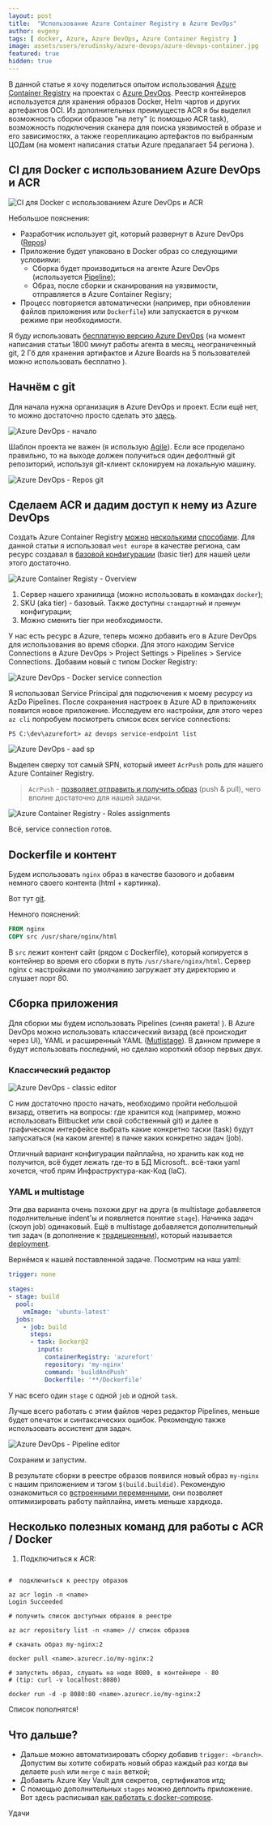 ```yaml
---
layout: post
title:  "Использование Azure Container Registry в Azure DevOps"
author: evgeny
tags: [ docker, Azure, Azure DevOps, Azure Container Registry ]
image: assets/users/erudinsky/azure-devops/azure-devops-container.jpg
featured: true
hidden: true
---
```


В данной статье я хочу поделиться опытом использования [Azure Container Registry](https://azure.microsoft.com/ru-ru/services/container-registry/) на проектах с [Azure DevOps](https://azure.microsoft.com/ru-ru/services/devops/). Реестр контейнеров используется для хранения образов Docker, Helm чартов и других артефактов OCI. Из дополнительных преимуществ ACR я бы выделил возможность сборки образов "на лету" (с помощью ACR task), возможность подключения сканера для поиска уязвимостей в образе и его зависимостях, а также георепликацию артефактов по выбранным ЦОДам (на момент написания статьи Azure предалагает 54 региона <i class="em em-muscle" aria-role="presentation" aria-label="FLEXED BICEPS"></i>). 

## CI для Docker с использованием Azure DevOps и ACR

![CI для Docker с использованием Azure DevOps и ACR](/assets/users/erudinsky/azure-devops/azure-devops-acr-ci.png)

Небольшое пояснения: 

* Разработчик использует git, который развернут в Azure DevOps ([Repos](https://azure.microsoft.com/ru-ru/services/devops/repos/))
* Приложение будет упаковано в Docker <i class="em em-whale" aria-role="presentation" aria-label="SPOUTING WHALE"></i> образ со следующими условиями:
  * Сборка будет производиться на агенте Azure DevOps (используется [Pipeline](https://azure.microsoft.com/ru-ru/services/devops/pipelines/));
  * Образ, после сборки и сканирования на уязвимости, отправляется в Azure Container Regisry;
* Процесс повторяется автоматически (например, при обновлении файлов приложения или `Dockerfile`) или запускается в ручком режиме при необходимости.

Я буду использовать [бесплатную версию Azure DevOps](https://azure.microsoft.com/ru-ru/pricing/details/devops/azure-devops-services/) (на момент написания статьи 1800 минут работы агента в месяц, неограниченный git, 2 Гб для хранения артифактов и Azure Boards на 5 пользователей можно использовать бесплатно <i class="em em-tada" aria-role="presentation" aria-label="PARTY POPPER"></i>).

## Начнём с git

Для начала нужна организация в Azure DevOps и проект. Если ещё нет, то можно достаточно просто сделать это [здесь](https://dev.azure.com/). 

![Azure DevOps - начало](/assets/users/erudinsky/azure-devops/azure-devops-getting-started.png)

Шаблон проекта не важен (я использую [Agile](https://docs.microsoft.com/ru-ru/azure/devops/boards/work-items/guidance/agile-process-workflow?view=azure-devops)). Если все проделано правильно, то на выходе должен получиться один дефолтный git репозиторий, используя git-клиент склонируем на локальную машину.

![Azure DevOps - Repos git](/assets/users/erudinsky/azure-devops/azure-devops-init-repo.png)

## Сделаем ACR и дадим доступ к нему из Azure DevOps

Создать Azure Container Registry [можно](https://docs.microsoft.com/ru-ru/azure/container-registry/) [несколькими](https://docs.microsoft.com/ru-ru/azure/container-registry/container-registry-get-started-portal) [способами](https://docs.microsoft.com/ru-ru/azure/container-registry/container-registry-get-started-powershell). Для данной статьи я использовал `west europe` в качестве региона, сам ресурс создавал в [базовой конфигурации](https://azure.microsoft.com/ru-ru/pricing/details/container-registry/) (basic tier) для нашей цели этого достаточно.

![Azure Container Registy - Overview](/assets/users/erudinsky/azure-devops/acr-dashboard.png)

1. Сервер нашего хранилища (можно использовать в командах `docker`);
2. SKU (aka tier) - базовый. Также доступны `стандартный` и `премиум` конфигурации;
3. Можно сменить tier при необходимости.

У нас есть ресурс в Azure, теперь можно добавить его в Azure DevOps для использования во время сборки. Для этого находим Service Connections в Azure DevOps > Project Settings > Pipelines > Service Connections. Добавим новый с типом Docker Registry:

![Azure DevOps - Docker service connection](/assets/users/erudinsky/azure-devops/azure-devops-docker-sc.png)

Я использовал Service Principal для подключения к моему ресурсу из AzDo Pipelines. После сохранения настроек в Azure AD в приложениях появится новое приложение. Исследуем его настройки, для этого через `az cli` попробуем посмотреть список всех service connections: 

```
PS C:\dev\azurefort> az devops service-endpoint list
```

![Azure DevOps - aad sp](/assets/users/erudinsky/azure-devops/azure-devops-aad-sp.png)

Выделен сверху тот самый SPN, который имеет `AcrPush` роль для нашего Azure Container Registry. 

> `AcrPush` - [позволяет отправить и получить образ](https://docs.microsoft.com/ru-ru/azure/container-registry/container-registry-roles) (push & pull), чего вполне достаточно для нашей задачи.

![Azure Container Registry - Roles assignments](/assets/users/erudinsky/azure-devops/azure-devops-acrpush.png)

Всё, service connection готов.

## Dockerfile и контент

Будем использовать `nginx` образ в качестве базового и добавим немного своего контента (html + картинка).

Вот тут [git](https://dev.azure.com/erudinsky/_git/azurefort).

Немного пояснений: 

```Dockerfile
FROM nginx
COPY src /usr/share/nginx/html
```

В `src` лежит контент сайт (рядом с Dockerfile), который копируется в контейнер во время его сборки в путь `/usr/share/nginx/html`. Сервер nginx с настройками по умолчанию загружает эту директорию и слушает порт 80. 

## Сборка приложения

Для сборки мы будем использовать Pipelines (синяя ракета! <i class="em em-rocket" aria-role="presentation" aria-label="ROCKET"></i>). В Azure DevOps можно использовать классический визард (всё происходит через UI), YAML и расширенный YAML ([Mutlistage](https://docs.microsoft.com/ru-ru/azure/devops/pipelines/get-started/multi-stage-pipelines-experience?view=azure-devops)). В данном примере я будут использовать последний, но сделаю короткий обзор первых двух.

### Классический редактор

![Azure DevOps - classic editor](/assets/users/erudinsky/azure-devops/azure-devops-pipelines-classic-editor.png)

С ним достаточно просто начать, необходимо пройти небольшой визард, ответить на вопросы: где хранится код (например, можно использовать Bitbucket или свой собственный git) и далее в графическом интерфейсе выбрать какие конкретно таски (task) будут запускаться (на каком агенте) в пачке каких конкретно задач (job). 

Отличный вариант конфигурации пайплайна, но хранить как код не получится, всё будет лежать где-то в БД Microsoft.. всё-таки yaml хочется, чтоб прям Инфраструктура-как-Код (IaC).

### YAML и multistage

Эти два варианта очень похожи друг на друга (в multistage добавляется подолнительные indent'ы и появляется понятие `stage`). Начинка задач (скоуп job) одинаковый. Ещё в multistage добавляется дополнительный тип задач (в дополнение к [традиционным](https://docs.microsoft.com/ru-ru/azure/devops/pipelines/process/phases?view=azure-devops)), который называется [deployment](https://docs.microsoft.com/ru-ru/azure/devops/pipelines/process/deployment-jobs?view=azure-devops). 

Вернёмся к нашей поставленной задаче. Посмотрим на наш yaml:

```yaml
trigger: none

stages:
- stage: build 
  pool:
    vmImage: 'ubuntu-latest'
  jobs:
    - job: build
      steps:
      - task: Docker@2
        inputs:
          containerRegistry: 'azurefort'
          repository: 'my-nginx'
          command: 'buildAndPush'
          Dockerfile: '**/Dockerfile'
```

У нас всего один `stage` с одной `job` и одной `task`. 

Лучше всего работать с этим файлов через редактор Pipelines, меньше будет опечаток и синтаксических ошибок. Рекомендую также использовать ассистент для задач. 

![Azure DevOps - Pipeline editor](/assets/users/erudinsky/azure-devops/azure-devops-pipeline-yaml-editor.png)

Сохраним и запустим. 

В результате сборки в реестре образов появился новый образ `my-nginx` с нашим приложением и тэгом `$(build.buildid)`. Рекомендую ознакомиться со [встроенными переменными](https://docs.microsoft.com/ru-ru/azure/devops/pipelines/build/variables?view=azure-devops&tabs=yaml), они позволяет оптимизировать работу пайплайна, иметь меньше хардкода.

## Несколько полезных команд для работы с ACR / Docker

1. Подключиться к ACR: 

```shell

#  подключиться к реестру образов

az acr login -n <name> 
Login Succeeded

# получить список доступных образов в реестре

az acr repository list -n <name> // список образов

# скачать образ my-nginx:2 

docker pull <name>.azurecr.io/my-nginx:2

# запустить образ, слушать на ноде 8080, в контейнере - 80 
# (tip: curl -v localhost:8080)

docker run -d -p 8080:80 <name>.azurecr.io/my-nginx:2 

```

Список пополнятся! <i class="em em-i_love_you_hand_sign" aria-role="presentation" aria-label="I LOVE YOU HAND SIGN"></i>


## Что дальше? 

* Дальше можно автоматизировать сборку добавив `trigger: <branch>`. Допустим вы хотите собирать новый образ каждый раз когда вы делаете `push` или `merge` с `main` веткой; 
* Добавить Azure Key Vault для секретов, сертификатов итд; 
* С помощью дополнительных `stages` можно деплоить приложение. Вот здесь расписывал [как работать с docker-compose](/2020/04/04/build-and-release-docker-compose-usuing-azure-devops-copy/).

Удачи <i class="em em-wave" aria-role="presentation" aria-label="WAVING HAND SIGN"></i>